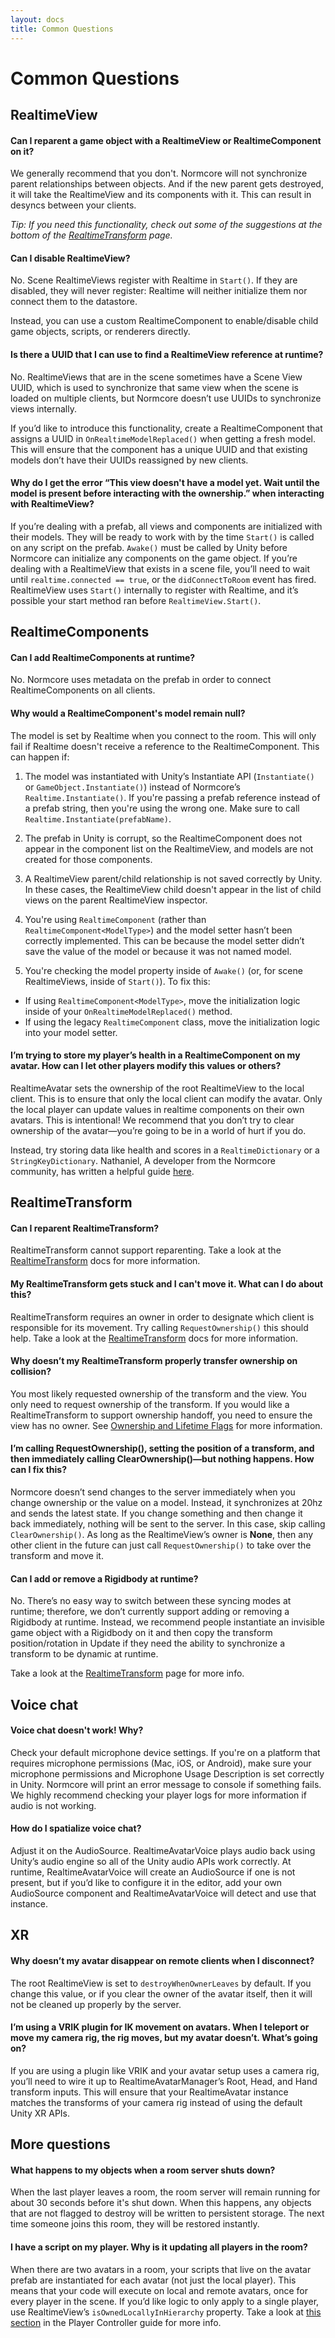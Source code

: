 ```yaml
---
layout: docs
title: Common Questions
---
```

# Common Questions

## RealtimeView
#### Can I reparent a game object with a RealtimeView or RealtimeComponent on it?
We generally recommend that you don't. Normcore will not synchronize parent relationships between objects. And if the new parent gets destroyed, it will take the RealtimeView and its components with it. This can result in desyncs between your clients.

*Tip: If you need this functionality, check out some of the suggestions at the bottom of the [RealtimeTransform](./realtimetransform#extra-notes) page.*

#### Can I disable RealtimeView?
No. Scene RealtimeViews register with Realtime in `Start()`. If they are disabled, they will never register: Realtime will neither initialize them nor connect them to the datastore.

Instead, you can use a custom RealtimeComponent to enable/disable child game objects, scripts, or renderers directly.

#### Is there a UUID that I can use to find a RealtimeView reference at runtime?
No. RealtimeViews that are in the scene sometimes have a Scene View UUID, which is used to synchronize that same view when the scene is loaded on multiple clients, but Normcore doesn’t use UUIDs to synchronize views internally. 

If you’d like to introduce this functionality, create a RealtimeComponent that assigns a UUID in `OnRealtimeModelReplaced()` when getting a fresh model. This will ensure that the component has a unique UUID and that existing models don’t have their UUIDs reassigned by new clients.

#### Why do I get the error “This view doesn't have a model yet. Wait until the model is present before interacting with the ownership.” when interacting with RealtimeView? 

If you’re dealing with a prefab, all views and components are initialized with their models. They will be ready to work with by the time `Start()` is called on any script on the prefab. `Awake()` must be called by Unity before Normcore can initialize any components on the game object. If you’re dealing with a RealtimeView that exists in a scene file, you’ll need to wait until `realtime.connected == true`, or the `didConnectToRoom` event has fired. RealtimeView uses `Start()` internally to register with Realtime, and it’s possible your start method ran before `RealtimeView.Start()`.

## RealtimeComponents
#### Can I add RealtimeComponents at runtime?
No. Normcore uses metadata on the prefab in order to connect RealtimeComponents on all clients.

#### Why would a RealtimeComponent's model remain null?
The model is set by Realtime when you connect to the room. This will only fail if Realtime doesn't receive a reference to the RealtimeComponent. This can happen if:

1. The model was instantiated with Unity’s Instantiate API (`Instantiate()` or `GameObject.Instantiate()`) instead of Normcore’s `Realtime.Instantiate()`. If you're passing a prefab reference instead of a prefab string, then you're using the wrong one. Make sure to call `Realtime.Instantiate(prefabName)`.

2. The prefab in Unity is corrupt, so the RealtimeComponent does not appear in the component list on the RealtimeView, and models are not created for those components.

3. A RealtimeView parent/child relationship is not saved correctly by Unity. In these cases, the RealtimeView child doesn't appear in the list of child views on the parent RealtimeView inspector.

4. You're using `RealtimeComponent` (rather than `RealtimeComponent<ModelType>`) and the model setter hasn’t been correctly implemented. This can be because the model setter didn’t save the value of the model or because it was not named model.

5. You're checking the model property inside of `Awake()` (or, for scene RealtimeViews, inside of `Start()`). To fix this:
* If using `RealtimeComponent<ModelType>`, move the initialization logic inside of your `OnRealtimeModelReplaced()` method.
* If using the legacy `RealtimeComponent` class, move the initialization logic into your model setter.

#### I’m trying to store my player’s health in a RealtimeComponent on my avatar. How can I let other players modify this values or others?
RealtimeAvatar sets the ownership of the root RealtimeView to the local client. This is to ensure that only the local client can modify the avatar. Only the local player can update values in realtime components on their own avatars. This is intentional! We recommend that you don’t try to clear ownership of the avatar—you’re going to be in a world of hurt if you do. 

Instead, try storing data like health and scores in a `RealtimeDictionary` or a `StringKeyDictionary`. Nathaniel, A developer from the Normcore community, has written a helpful guide [here](https://gist.github.com/d12/f577bb50b0fdeeb17084819c78fe5c43).

## RealtimeTransform
#### Can I reparent RealtimeTransform?
RealtimeTransform cannot support reparenting. Take a look at the [RealtimeTransform](./realtimetransform#extra-notes) docs for more information.

#### My RealtimeTransform gets stuck and I can't move it. What can I do about this?
RealtimeTransform requires an owner in order to designate which client is responsible for its movement. Try calling `RequestOwnership()` this should help. Take a look at the [RealtimeTransform](./realtimetransform) docs for more information.

#### Why doesn’t my RealtimeTransform properly transfer ownership on collision?
You most likely requested ownership of the transform and the view. You only need to request ownership of the transform. If you would like a RealtimeTransform to support ownership handoff, you need to ensure the view has no owner. See [Ownership and Lifetime Flags](../room/ownership-and-lifetime-flags) for more information.

#### I’m calling RequestOwnership(), setting the position of a transform, and then immediately calling ClearOwnership()—but nothing happens. How can I fix this?
Normcore doesn’t send changes to the server immediately when you change ownership or the value on a model. Instead, it synchronizes at 20hz and sends the latest state. If you change something and then change it back immediately, nothing will be sent to the server. In this case, skip calling `ClearOwnership()`. As long as the RealtimeView’s owner is **None**, then any other client in the future can just call `RequestOwnership()` to take over the transform and move it.

#### Can I add or remove a Rigidbody at runtime?
No. There’s no easy way to switch between these syncing modes at runtime; therefore, we don’t currently support adding or removing a Rigidbody at runtime. Instead, we recommend people instantiate an invisible game object with a Rigidbody on it and then copy the transform position/rotation in Update if they need the ability to synchronize a transform to be dynamic at runtime.

Take a look at the [RealtimeTransform](./realtimetransform#extra-notes) page for more info.

## Voice chat
#### Voice chat doesn't work! Why?
Check your default microphone device settings. If you're on a platform that requires microphone permissions (Mac, iOS, or Android), make sure your microphone permissions and Microphone Usage Description is set correctly in Unity. Normcore will print an error message to console if something fails. We highly recommend checking your player logs for more information if audio is not working.

#### How do I spatialize voice chat?
Adjust it on the AudioSource. RealtimeAvatarVoice plays audio back using Unity’s audio engine so all of the Unity audio APIs work correctly. At runtime, RealtimeAvatarVoice will create an AudioSource if one is not present, but if you’d like to configure it in the editor, add your own AudioSource component and RealtimeAvatarVoice will detect and use that instance.

## XR
#### Why doesn’t my avatar disappear on remote clients when I disconnect?
The root RealtimeView is set to `destroyWhenOwnerLeaves` by default. If you change this value, or if you clear the owner of the avatar itself, then it will not be cleaned up properly by the server.

#### I’m using a VRIK plugin for IK movement on avatars. When I teleport or move my camera rig, the rig moves, but my avatar doesn’t. What’s going on?
If you are using a plugin like VRIK and your avatar setup uses a camera rig, you’ll need to wire it up to RealtimeAvatarManager’s Root, Head, and Hand transform inputs. This will ensure that your RealtimeAvatar instance matches the transforms of your camera rig instead of using the default Unity XR APIs.

## More questions
#### What happens to my objects when a room server shuts down?
When the last player leaves a room, the room server will remain running for about 30 seconds before it's shut down. When this happens, any objects that are not flagged to destroy will be written to persistent storage. The next time someone joins this room, they will be restored instantly.

#### I have a script on my player. Why is it updating all players in the room?
When there are two avatars in a room, your scripts that live on the avatar prefab are instantiated for each avatar (not just the local player). This means that your code will execute on local and remote avatars, once for every player in the scene. If you’d like logic to only apply to a single player, use RealtimeView’s `isOwnedLocallyInHierarchy` property. Take a look at [this section](../guides/creating-a-player-controller.html#making-it-multiplayer) in the Player Controller guide for more info.
